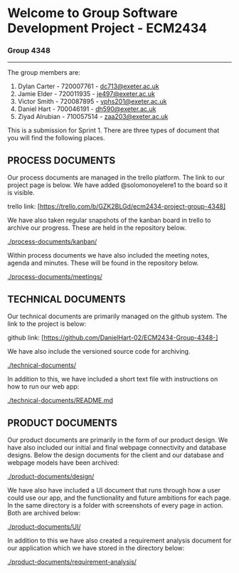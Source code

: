 # Welcome to Group Software Development Project - ECM2434

### Group 4348
___

The group members are:

1. Dylan Carter - 720007761 - dc713@exeter.ac.uk
2. Jamie Elder - 720011935 - je497@exeter.ac.uk
3. Victor Smith - 720087895 - vphs201@exeter.ac.uk
4. Daniel Hart - 700046191 - dh590@exeter.ac.uk
5. Ziyad Alrubian - 710057514 - zaa203@exeter.ac.uk


This is a submission for Sprint 1. There are three types of document that you will find the following places.

## PROCESS DOCUMENTS
Our process documents are managed in the trello platform. The link to our project page is below. We have added @solomonoyelere1 to the board so it is visible.

trello link: [https://trello.com/b/GZK2BLGd/ecm2434-project-group-4348]

We have also taken regular snapshots of the kanban board in trello to archive our progress. These are held in the repository below.

[./process-documents/kanban/](./process-documents/kanban/)

Within process documents we have also included the meeting notes, agenda and minutes. These will be found in the repository below.

[./process-documents/meetings/](./process-documents/meetings/)


## TECHNICAL DOCUMENTS
Our technical documents are primarily managed on the github system. The link to the project is below:

github link: [https://github.com/DanielHart-02/ECM2434-Group-4348-]

We have also include the versioned source code for archiving.

[./technical-documents/](./technical-documents/)

In addition to this, we have included a short text file with instructions on how to run our web app:

[./technical-documents/README.md](./technical-documents/README.md)

## PRODUCT DOCUMENTS
Our product documents are primarily in the form of our product design. We have also included our initial and final webpage connectivity and database designs. Below the design documents for the client and our database and webpage models have been archived:

[./product-documents/design/](./product-documents/design/)

We have also have included a UI document that runs through how a user could use our app, and the functionality and future ambitions for each page. In the same directory is a folder with screenshots of every page in action. Both are archived below:

[./product-documents/UI/](./product-documents/UI/)

In addition to this we have also created a requirement analysis document for our application which we have stored in the directory below:

[./product-documents/requirement-analysis/](./product-documents/requirement-analysis/)
